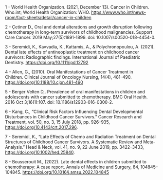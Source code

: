 

1 - World Health Organization. (2021, December 13). Cancer in Children. Who.int; World Health Organization: WHO. https://www.who.int/news-room/fact-sheets/detail/cancer-in-children

2 - Çetiner D., Oral and dental alterations and growth disruption following chemotherapy in long-term survivors of childhood malignancies. Support Care Cancer. 2019 May;27(5):1891-1899. doi: 10.1007/s00520-018-4454-0.

3 - Seremidi, K., Kavvadia, K., Kattamis, A., & Polychronopoulou, A. (2021). Dental late effects of antineoplastic treatment on childhood cancer survivors: Radiographic findings. International Journal of Paediatric Dentistry. https://doi.org/10.1111/ipd.12792

4 - Allen, G., (2010). Oral Manifestations of Cancer Treatment in Children. Clinical Journal of Oncology Nursing, 14(4), 481–490. https://doi.org/10.1188/10.cjon.481-490

5 - Berger Velten D,. Prevalence of oral manifestations in children and adolescents with cancer submitted to chemotherapy. BMC Oral Health. 2016 Oct 3;16(1):107. doi: 10.1186/s12903-016-0300-2.

6 - Kang, C., “Clinical Risk Factors Influencing Dental Developmental Disturbances in Childhood Cancer Survivors.” Cancer Research and Treatment, vol. 50, no. 3, 15 July 2018, pp. 926–935, https://doi.org/10.4143/crt.2017.296.

7 - Seremidi, K., “Late Effects of Chemo and Radiation Treatment on Dental Structures of Childhood Cancer Survivors. A Systematic Review and Meta‐Analysis.” Head & Neck, vol. 41, no. 9, 22 June 2019, pp. 3422–3433, https://doi.org/10.1002/hed.25840. 

8 - Bousserouit M., (2022). Late dental effects in children submitted to chemotherapy: A case report. Annals of Medicine and Surgery, 84, 104845–104845. https://doi.org/10.1016/j.amsu.2022.104845
